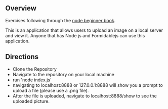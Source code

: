 ## Overview

Exercises following through the [node beginner book](http://www.nodebeginner.org/).

This is an application that allows users to upload an image on a local server and view it. Anyone that has Node.js and Formidablejs can use this application.

## Directions

* Clone the Repository
* Navigate to the repository on your local machine
* run 'node index.js'
* navigating to localhost:8888 or 127.0.0.1:8888 will show you a prompt to upload a file (please use a .png file).
* After the file is uploaded, navigate to localhost:8888/show to see the uploaded picture.
